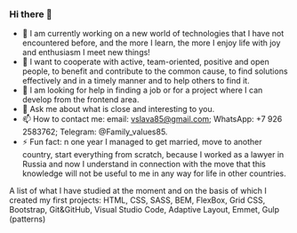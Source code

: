 ### Hi there 👋

- 🔭 I am currently working on a new world of technologies that I have not encountered before, and the more I learn, the more I enjoy life with joy and enthusiasm I meet new things!
- 👯 I want to cooperate with active, team-oriented, positive and open people, to benefit and contribute to the common cause, to find solutions effectively and in a timely manner and to help others to find it.
- 🤔 I am looking for help in finding a job or for a project where I can develop from the frontend area.
- 💬 Ask me about what is close and interesting to you.
- 📫 How to contact me:
email: vslava85@gmail.com;
WhatsApp: +7 926 2583762;
Telegram: @Family_values85.
- ⚡ Fun fact: n one year I managed to get married, move to another country, start everything from scratch, because I worked as a lawyer in Russia and now I understand in connection with the move that this knowledge will not be useful to me in any way for life in other countries.

A list of what I have studied at the moment and on the basis of which I created my first projects:
HTML, CSS, SASS, BEM, FlexBox, Grid CSS, Bootstrap, Git&GitHub, Visual Studio Code, Adaptive Layout, Emmet, Gulp (patterns)
